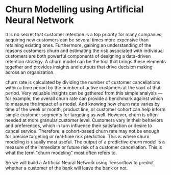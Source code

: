 # Churn Modelling using Artificial Neural Network

It is no secret that customer retention is a top priority for many companies;
acquiring new customers can be several times more expensive than retaining existing ones. Furthermore, gaining an understanding of the reasons customers churn and estimating the risk associated with individual customers are both powerful components of designing a data-driven retention strategy. A churn model can be the tool that brings these elements together and provides insights and outputs that drive decision making across an organization.

churn rate is calculated by dividing the number of customer cancellations within a time period by the number of active customers at the start of that period. Very valuable insights can be gathered from this simple analysis — for example, the overall churn rate can provide a benchmark against which to measure the impact of a model. And knowing how churn rate varies by time of the week or month, product line, or customer cohort can help inform simple customer segments for targeting as well.
However, churn is often needed at more granular customer level. Customers vary in their behaviors and preferences, which in turn influence their satisfaction or desire to cancel service. Therefore, a cohort-based churn rate may not be enough for precise targeting or real-time risk prediction. This is where churn modeling is usually most useful.
The output of a predictive churn model is a measure of the immediate or future risk of a customer cancellation. This is what the term "churn modeling" most often refers to.

So we will build a Artificial Neural Network using Tensorflow to predict whether a customer of the bank will leave the bank or not.